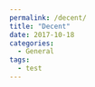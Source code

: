 ```yaml
---
permalink: /decent/
title: "Decent"
date: 2017-10-18
categories:
  - General
tags:
  - test
---
```

